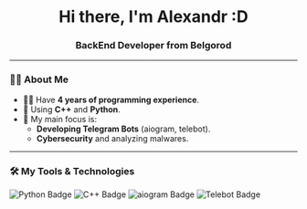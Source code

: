 <div id="header" align="center">
    <h1>Hi there, I'm Alexandr :D</h1>
    <h3>BackEnd Developer from Belgorod</h3>
</div>

---

### 👨‍💻 About Me
- 🧑‍💻 Have **4 years of programming experience**.  
- 🐍 Using **C++** and **Python**.  
- 🎯 My main focus is:  
  - **Developing Telegram Bots** (aiogram, telebot).  
  - **Cybersecurity** and analyzing malwares.  

---

### 🛠️ My Tools & Technologies
<div>
    <img src="https://img.shields.io/badge/Python-3776AB?style=for-the-badge&logo=python&logoColor=white" alt="Python Badge"/>
    <img src="https://img.shields.io/badge/C++-00599C?style=for-the-badge&logo=cplusplus&logoColor=white" alt="C++ Badge"/>
    <img src="https://img.shields.io/badge/aiogram-2E8B57?style=for-the-badge&logo=python&logoColor=white" alt="aiogram Badge"/>
    <img src="https://img.shields.io/badge/Telebot-FF4500?style=for-the-badge&logo=telegram&logoColor=white" alt="Telebot Badge"/>
</div>
